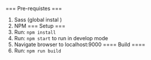 === Pre-requistes ===
1. Sass (global instal )
2. NPM
=== Setup ===
1. Run: `npm install`
2. Run: `npm start` to run in develop mode
3. Navigate browser to localhost:9000
==== Build ====
1. Run: `npm run build`